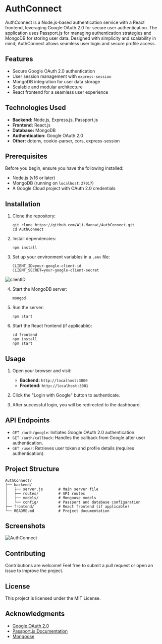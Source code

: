 

# AuthConnect

AuthConnect is a Node.js-based authentication service with a React frontend, leveraging Google OAuth 2.0 for secure user authentication. The application uses Passport.js for managing authentication strategies and MongoDB for storing user data. Designed with simplicity and scalability in mind, AuthConnect allows seamless user login and secure profile access.

## Features

- Secure Google OAuth 2.0 authentication
- User session management with `express-session`
- MongoDB integration for user data storage
- Scalable and modular architecture
- React frontend for a seamless user experience

## Technologies Used

- **Backend:** Node.js, Express.js, Passport.js
- **Frontend:** React.js
- **Database:** MongoDB
- **Authentication:** Google OAuth 2.0
- **Other:** dotenv, cookie-parser, cors, express-session

## Prerequisites

Before you begin, ensure you have the following installed:

- Node.js (v16 or later)
- MongoDB (running on `localhost:27017`)
- A Google Cloud project with OAuth 2.0 credentials

## Installation

1. Clone the repository:
   ```
   git clone https://github.com/Ali-Mannai/AuthConnect.git
   cd AuthConnect
   ```

2. Install dependencies:
   ```
   npm install
   ```

3. Set up your environment variables in a `.env` file:
   ```
   CLIENT_ID=your-google-client-id
   CLIENT_SECRET=your-google-client-secret
   ```
![clientID](https://github.com/user-attachments/assets/b9cdca87-022c-4fac-8686-8c2fb78026e9)


4. Start the MongoDB server:
   ```
   mongod
   ```

5. Run the server:
   ```
   npm start
   ```

6. Start the React frontend (if applicable):
   ```
   cd frontend
   npm install
   npm start
   ```

## Usage

1. Open your browser and visit:
   - **Backend:** `http://localhost:3000`
   - **Frontend:** `http://localhost:3001`

2. Click the "Login with Google" button to authenticate.

3. After successful login, you will be redirected to the dashboard.

## API Endpoints

- `GET /auth/google`: Initiates Google OAuth 2.0 authentication.
- `GET /auth/callback`: Handles the callback from Google after user authentication.
- `GET /user`: Retrieves user token and profile details (requires authentication).

## Project Structure

```
AuthConnect/
├── backend/
│   ├── server.js       # Main server file
│   ├── routes/         # API routes
│   ├── models/         # Mongoose models
│   └── config/         # Passport and database configuration
├── frontend/           # React frontend (if applicable)
└── README.md           # Project documentation
```

## Screenshots

![AuthConnect](https://github.com/user-attachments/assets/3f38a89e-137c-49db-82b4-43ff9dc9c28f)

## Contributing

Contributions are welcome! Feel free to submit a pull request or open an issue to improve the project.

## License

This project is licensed under the MIT License.

## Acknowledgments

- [Google OAuth 2.0](https://developers.google.com/identity/protocols/oauth2)
- [Passport.js Documentation](http://www.passportjs.org/docs/)
- [Mongoose](https://mongoosejs.com/)
```
